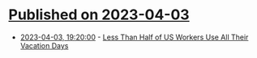 # [Published on 2023-04-03](index.md)

* [2023-04-03, 19:20:00](https://news.slashdot.org/story/23/04/03/199245/less-than-half-of-us-workers-use-all-their-vacation-days?utm_source=rss1.0mainlinkanon&utm_medium=feed) - [Less Than Half of US Workers Use All Their Vacation Days](https://news.slashdot.org/story/23/04/03/199245/less-than-half-of-us-workers-use-all-their-vacation-days?utm_source=rss1.0mainlinkanon&utm_medium=feed)
